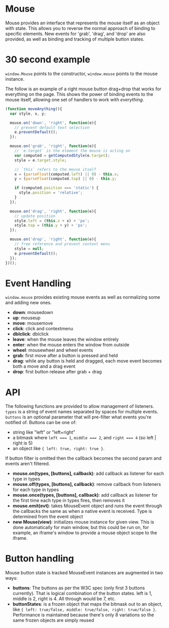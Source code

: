 # Mouse
Mouse provides an interface that represents the mouse itself as an object with state. This allows you to reverse the normal approach of binding to specific elements. New events for 'grab', 'drag', and 'drop' are also provided, as well as binding and tracking of multiple button states.

# 30 second example
`window.Mouse` points to the constructor, `window.mouse` points to the mouse instance.

The follow is an example of a right mouse button drag+drop that works for everything on the page. This shows the power of binding events to the mouse itself, allowing one set of handlers to work with *everything*.

```javascript
(function moveAnything(){
  var style, x, y;

  mouse.on('down', 'right', function(e){
    // prevent default text selection
    e.preventDefault();
  });

  mouse.on('grab', 'right', function(e){
    // `e.target` is the element the mouse is acting on
    var computed = getComputedStyle(e.target);
    style = e.target.style;

    // `this` refers to the mouse itself
    x = (parseFloat(computed.left) || 0) - this.x;
    y = (parseFloat(computed.top) || 0) - this.y;

    if (computed.position === 'static') {
      style.position = 'relative';
    }
  });

  mouse.on('drag', 'right', function(e){
    // update position
    style.left = (this.x + x) + 'px';
    style.top = (this.y + y) + 'px';
  });

  mouse.on('drop', 'right', function(e){
    // free reference and prevent context menu
    style = null;
    e.preventDefault();
  });
})();
```

# Event Handling
`window.mouse` provides existing mouse events as well as normalizing some and adding new ones.

* __down__: mousedown
* __up__: mouseup
* __move__: mousemove
* __click__: click and contextmenu
* __dblclick__: dblclick
* __leave__: when the mouse leaves the window entirely
* __enter__: when the mouse enters the window from outside
* __wheel__: mousewheel and wheel events
* __grab__: first move after a button is pressed and held
* __drag__: while any button is held and dragged, each move event becomes both a move and a drag event
* __drop__: first button release after grab + drag

# API
The following functions are provided to allow management of listeners. `types` is a string of event names separated by spaces for multiple events. `buttons` is an optional parameter that will pre-filter what events you're notified of. Buttons can be one of:

* string like "left" or "left+right"
* a bitmask where `left === 1`, `middle === 2`, and `right === 4` (so left | right is 5)
* an object like `{ left: true, right: true }`.

If button filter is omitted then the callback becomes the second param and events aren't filtered.

* __mouse.on(types, [buttons], callback)__: add callback as listener for each type in types
* __mouse.off(types, [buttons], callback)__: remove callback from listeners for each type in types
* __mouse.once(types, [buttons], callback)__: add callback as listener for the first time each type in types fires, then removes it
* __mouse.emit(evt)__: takes MouseEvent object and runs the event through the callbacks the same as when a native event is received. Type is determined from the event object
* __new Mouse(view)__: initializes mouse instance for given view. This is done automatically for main window, but this could be run on, for example, an iframe's window to provide a mouse object scope to the iframe.

# Button handling

Mouse button state is tracked MouseEvent instances are augmented in two ways:

* __buttons__: The buttons as per the W3C spec (only first 3 buttons currently). That is logical combination of the button states. left is 1, middle is 2, right is 4. All through would be 7, etc.
* __buttonStates__: is a frozen object that maps the bitmask out to an object, like `{ left: true/false, middle: true/false, right: true/false }`. Performance is maintained because there's only 8 variations so the same frozen objects are simply reused
